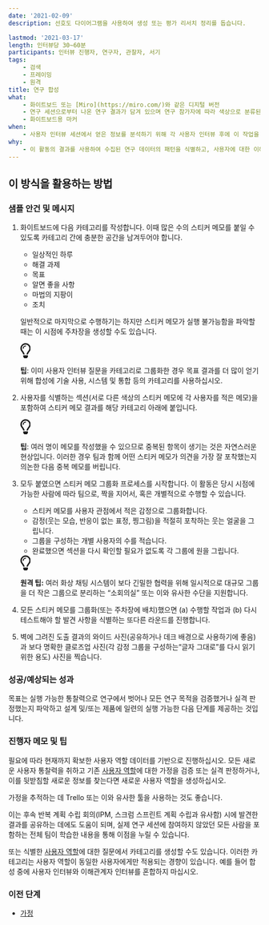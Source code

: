 ```yaml
---
date: '2021-02-09'
description: 선호도 다이어그램을 사용하여 생성 또는 평가 리서치 정리를 돕습니다.

lastmod: '2021-03-17'
length: 인터뷰당 30~60분
participants: 인터뷰 진행자, 연구자, 관찰자, 서기
tags:
    - 검색
    - 프레이밍
    - 원격
title: 연구 합성
what:
    - 화이트보드 또는 [Miro](https://miro.com/)와 같은 디지털 버전
    - 연구 세션으로부터 나온 연구 결과가 담겨 있으며 연구 참가자에 따라 색상으로 분류된 접착식 메모
    - 화이트보드용 마커
when:
    - 사용자 인터뷰 세션에서 얻은 정보를 분석하기 위해 각 사용자 인터뷰 후에 이 작업을 수행하는 것이 이상적입니다.
why:
    - 이 활동의 결과를 사용하여 수집된 연구 데이터의 패턴을 식별하고, 사용자에 대한 이해도를 향상하며, 취할 수 있는 조치 항목(결론이 나지 않는 결과를 확인하기 위한 재검사 포함)을 식별합니다. 이러한 결과는 개인(즉, 인구 통계, 행동, 우려 사항, 동기 부여 요인 등)을 대상으로 수행한 가정의 옳고 그름을 판별할 수 있습니다. 결과를 바탕으로 행동의 원인과 취해야 할 조치에 대해 대화를 나눌 수 있습니다.
---
```


<h2 id="how-to-use-this-method">이 방식을 활용하는
방법</h2>

<div class="bg-gray-dark p-lg-5 p-3 mb-4"><div
class="col-lg-9"><h3
id="sample-agenda--prompts">샘플 안건 및 메시지</h3>

<ol>

<li>

<p>화이트보드에 다음 카테고리를 작성합니다. 이때 많은 수의 스티커 메모를 붙일 수 있도록 카테고리 간에 충분한
공간을 남겨두어야 합니다.</p>

<ul>

<li>일상적인 하루</li>

<li>해결 과제</li>

<li>목표</li>

<li>알면 좋을 사항</li>

<li>마법의 지팡이</li>

<li>조치</li>

</ul>

<p>일반적으로 마지막으로 수행하기는 하지만 스티커 메모가 실행 불가능함을 파악할 때는 이 시점에 주차장을 생성할
수도 있습니다.</p>

<div class="callout td-box--gray-darkest p-3 my-5
border-bottom border-right border-left border-top row"><div
class="col-1 row align-items-center
justify-content-center"><svg height="30"
aria-hidden="true" focusable="false"
data-prefix="far" data-icon="lightbulb"
role="img" xmlns="http://www.w3.org/2000/svg"
viewBox="0 0 352 512" class="svg-inline--fa
fa-lightbulb"><path fill="currentColor"
d="M176 80c-52.94 0-96 43.06-96 96 0 8.84 7.16 16 16 16s16-7.16
16-16c0-35.3 28.72-64 64-64 8.84 0 16-7.16 16-16s-7.16-16-16-16zM96.06
459.17c0 3.15.93 6.22 2.68 8.84l24.51 36.84c2.97 4.46 7.97 7.14 13.32
7.14h78.85c5.36 0 10.36-2.68 13.32-7.14l24.51-36.84c1.74-2.62 2.67-5.7
2.68-8.84l.05-43.18H96.02l.04 43.18zM176 0C73.72 0 0 82.97 0 176c0
44.37 16.45 84.85 43.56 115.78 16.64 18.99 42.74 58.8 52.42
92.16v.06h48v-.12c-.01-4.77-.72-9.51-2.15-14.07-5.59-17.81-22.82-64.77-62.17-109.67-20.54-23.43-31.52-53.15-31.61-84.14-.2-73.64
59.67-128 127.95-128 70.58 0 128 57.42 128 128 0 30.97-11.24
60.85-31.65 84.14-39.11 44.61-56.42 91.47-62.1 109.46a47.507 47.507 0
0 0-2.22 14.3v.1h48v-.05c9.68-33.37 35.78-73.18 52.42-92.16C335.55
260.85 352 220.37 352 176 352 78.8 273.2 0 176 0z"
class=""></path></svg></div><div
class="col-11"><p><strong>팁</strong>:
이미 사용자 인터뷰 질문을 카테고리로 그룹화한 경우 목표 결과를 더 많이 얻기 위해 합성에 기술 사용, 시스템 및 통합 등의
카테고리를 사용하십시오.</p></div></div>

</li>

<li>

<p>사용자를 식별하는 섹션(서로 다른 색상의 스티커 메모에 각 사용자를 적은 메모)을 포함하여 스티커 메모 결과를
해당 카테고리 아래에 붙입니다.</p>

<div class="callout td-box--gray-darkest p-3 my-5
border-bottom border-right border-left border-top row"><div
class="col-1 row align-items-center
justify-content-center"><svg height="30"
aria-hidden="true" focusable="false"
data-prefix="far" data-icon="lightbulb"
role="img" xmlns="http://www.w3.org/2000/svg"
viewBox="0 0 352 512" class="svg-inline--fa
fa-lightbulb"><path fill="currentColor"
d="M176 80c-52.94 0-96 43.06-96 96 0 8.84 7.16 16 16 16s16-7.16
16-16c0-35.3 28.72-64 64-64 8.84 0 16-7.16 16-16s-7.16-16-16-16zM96.06
459.17c0 3.15.93 6.22 2.68 8.84l24.51 36.84c2.97 4.46 7.97 7.14 13.32
7.14h78.85c5.36 0 10.36-2.68 13.32-7.14l24.51-36.84c1.74-2.62 2.67-5.7
2.68-8.84l.05-43.18H96.02l.04 43.18zM176 0C73.72 0 0 82.97 0 176c0
44.37 16.45 84.85 43.56 115.78 16.64 18.99 42.74 58.8 52.42
92.16v.06h48v-.12c-.01-4.77-.72-9.51-2.15-14.07-5.59-17.81-22.82-64.77-62.17-109.67-20.54-23.43-31.52-53.15-31.61-84.14-.2-73.64
59.67-128 127.95-128 70.58 0 128 57.42 128 128 0 30.97-11.24
60.85-31.65 84.14-39.11 44.61-56.42 91.47-62.1 109.46a47.507 47.507 0
0 0-2.22 14.3v.1h48v-.05c9.68-33.37 35.78-73.18 52.42-92.16C335.55
260.85 352 220.37 352 176 352 78.8 273.2 0 176 0z"
class=""></path></svg></div><div
class="col-11"><p><strong>팁</strong>:
여러 명이 메모를 작성했을 수 있으므로 중복된 항목이 생기는 것은 자연스러운 현상입니다. 이러한 경우 팀과 함께 어떤 스티커
메모가 의견을 가장 잘 포착했는지 의논한 다음 중복 메모를
버립니다.</p></div></div>

</li>

<li>

<p>모두 붙였으면 스티커 메모 그룹화 프로세스를 시작합니다. 이 활동은 당시 시점에 가능한 사람에 따라 팀으로,
짝을 지어서, 혹은 개별적으로 수행할 수 있습니다.</p>

<ul>

<li>스티커 메모를 사용자 관점에서 적은 감정으로 그룹화합니다.</li>

<li>감정(웃는 모습, 반응이 없는 표정, 찡그림)을 적절히 포착하는 웃는 얼굴을 그립니다.</li>

<li>그룹을 구성하는 개별 사용자의 수를 적습니다.</li>

<li>완료했으면 섹션을 다시 확인할 필요가 없도록 각 그룹에 원을 그립니다.</li>

</ul>

<div class="callout td-box--gray-darkest p-3 my-5
border-bottom border-right border-left border-top row"><div
class="col-1 row align-items-center
justify-content-center"><svg height="30"
aria-hidden="true" focusable="false"
data-prefix="far" data-icon="lightbulb"
role="img" xmlns="http://www.w3.org/2000/svg"
viewBox="0 0 352 512" class="svg-inline--fa
fa-lightbulb"><path fill="currentColor"
d="M176 80c-52.94 0-96 43.06-96 96 0 8.84 7.16 16 16 16s16-7.16
16-16c0-35.3 28.72-64 64-64 8.84 0 16-7.16 16-16s-7.16-16-16-16zM96.06
459.17c0 3.15.93 6.22 2.68 8.84l24.51 36.84c2.97 4.46 7.97 7.14 13.32
7.14h78.85c5.36 0 10.36-2.68 13.32-7.14l24.51-36.84c1.74-2.62 2.67-5.7
2.68-8.84l.05-43.18H96.02l.04 43.18zM176 0C73.72 0 0 82.97 0 176c0
44.37 16.45 84.85 43.56 115.78 16.64 18.99 42.74 58.8 52.42
92.16v.06h48v-.12c-.01-4.77-.72-9.51-2.15-14.07-5.59-17.81-22.82-64.77-62.17-109.67-20.54-23.43-31.52-53.15-31.61-84.14-.2-73.64
59.67-128 127.95-128 70.58 0 128 57.42 128 128 0 30.97-11.24
60.85-31.65 84.14-39.11 44.61-56.42 91.47-62.1 109.46a47.507 47.507 0
0 0-2.22 14.3v.1h48v-.05c9.68-33.37 35.78-73.18 52.42-92.16C335.55
260.85 352 220.37 352 176 352 78.8 273.2 0 176 0z"
class=""></path></svg></div><div
class="col-11"><p><strong>원격
팁:</strong> 여러 화상 채팅 시스템이 보다 긴밀한 협력을 위해 일시적으로 대규모 그룹을 더 작은 그룹으로
분리하는 “소회의실” 또는 이와 유사한 수단을 지원합니다.</p></div></div>

</li>

<li>

<p>모든 스티커 메모를 그룹화(또는 주차장에 배치)했으면 (a) 수행할 작업과 (b) 다시 테스트해야 할 발견
사항을 식별하는 또다른 라운드를 진행합니다.</p>

</li>

<li>

<p>벽에 그려진 도출 결과의 와이드 사진(공유하거나 데크 배경으로 사용하기에 좋음)과 보다 명확한 클로즈업
사진(각 감정 그룹을 구성하는“글자 그대로”를 다시 읽기 위한 용도) 사진을 찍습니다.</p>

</li>

</ol>

</div></div>

<div class="bg-gray-dark p-lg-5 p-3 mb-4"><div
class="col-lg-9"><h3
id="successexpected-outcomes">성공/예상되는 성과</h3>

<p>목표는 실행 가능한 통찰력으로 연구에서 벗어나 모든 연구 목적을 검증했거나 실격 판정했는지 파악하고 설계
및/또는 제품에 일련의 실행 가능한 다음 단계를 제공하는 것입니다.</div></div>

<div class="bg-gray-dark p-lg-5 p-3 mb-4"><div
class="col-lg-9"><h3
id="facilitator-notes--tips">진행자 메모 및 팁</h3>

<p>필요에 따라 현재까지 확보한 사용자 역할 데이터를 기반으로 진행하십시오. 모든 새로운 사용자 통찰력을 취하고
기존 <a
href="https://tanzu.vmware.com/developer/practices/personas">사용자
역할</a>에 대한 가정을 검증 또는 실격 판정하거나, 이를 뒷받침할 새로운 정보를 찾는다면 새로운 사용자 역할을
생성하십시오.</p>

<p>가정을 추적하는 데 Trello 또는 이와 유사한 툴을 사용하는 것도 좋습니다.</p>

<p>이는 후속 반복 계획 수립 회의(IPM, 스크럼 스프린트 계획 수립과 유사함) 시에 발견한 결과를 공유하는
데에도 도움이 되며, 실제 연구 세션에 참여하지 않았던 모든 사람을 포함하는 전체 팀이 학습한 내용을 통해 이점을 누릴 수
있습니다.</p>

<p>또는 식별한 <a
href="https://tanzu.vmware.com/developer/practices/personas">사용자
역할</a>에 대한 질문에서 카테고리를 생성할 수도 있습니다. 이러한 카테고리는 사용자 역할이 동일한 사용자에게만
적용되는 경향이 있습니다. 예를 들어 합성 중에 사용자 인터뷰와 이해관계자 인터뷰를 혼합하지 마십시오.</p>

</div></div>

<div class="bg-gray-dark p-lg-5 p-3 mb-4"><div
class="col-lg-9"><h3 id="preceding">이전
단계</h3>

<ul>

<li><a
href="https://tanzu.vmware.com/developer/practices/assumptions">가정</a></li>

</ul>

</div></div>

